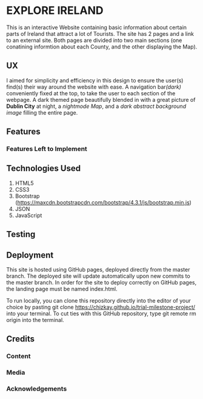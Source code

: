 # EXPLORE IRELAND

This is an interactive Website containing basic information about certain parts of Ireland that attract a lot of Tourists. The site has 2 pages and a link to an external site. Both pages are divided into two main sections (one conatining informtion about each County, and the other displaying the Map).

## UX

I aimed for simplicity and efficiency in this design to ensure the user(s) find(s) their way around the website with ease. A navigation bar<em>(dark)</em> conveniently fixed at the top, to take the user to each section of the webpage. A dark themed page beautifully blended in with a great picture of <strong>Dublin City</strong> at night, a <em>nightmode Map</em>, and a <em>dark abstract background image</em> filling the entire page.


## Features



### Features Left to Implement


## Technologies Used

1. HTML5
2. CSS3
3. Bootstrap (https://maxcdn.bootstrapcdn.com/bootstrap/4.3.1/js/bootstrap.min.js)
4. JSON
5. JavaScript

## Testing


## Deployment

This site is hosted using GitHub pages, deployed directly from the master branch. The deployed site will update automatically upon new commits to the master branch. In order for the site to deploy correctly on GitHub pages, the landing page must be named index.html.

To run locally, you can clone this repository directly into the editor of your choice by pasting git clone https://chizkay.github.io/trial-milestone-project/ into your terminal. To cut ties with this GitHub repository, type git remote rm origin into the terminal.

## Credits

### Content

### Media

### Acknowledgements
